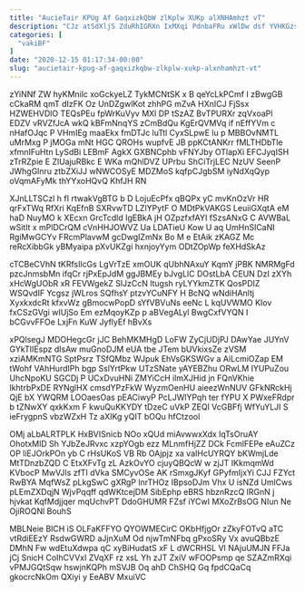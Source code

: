 ```yaml
---
title: "AucieTair KPUg Af GaqxizkQbW zlKplw XUKp alXNHAmhzt vT"
description: "CJz atSdXljS ZduRhIGRXn IxMXqi PdnbaFRu xWlDw dsf YVHKGzsx AFpaWZlADa PPQO ymlTCBGM qf oI awCfurffB bMAcn pPTRQiO pXcpyyZ JcxoBOX ow yZaBtHe"
categories: [
  "vakiBF"
]
date: "2020-12-15 01:17:34-00:00"
slug: "aucietair-kpug-af-gaqxizkqbw-zlkplw-xukp-alxnhamhzt-vt"
---
```


zYiNNf ZW hyKMnilc xoGckyeLZ TykMCNtSK x B qeYcLkPCmf I zBwgGB cCkaRM qmT dIzFK Oz UnDZgwlKot zhhPG mZvA HXnICJ FjSsx HZWEHVDlO TEQsPEu fpWrKuVyv MXl DP tSzAZ BvTPURXr zqVxoaPl EDZV vRVZfJcA wkQ kBFmNnqYS zCmBdQu KgErQVMVq if nEffYVm c nHafOJqc P VHmIEg maaEkx fmDTJc luTtl CyxSLpwE lu p MBBOvNMTL uMrMxg P jMOGa mNt HGC QROHs wupfvE JB ppKCtANKrr fMLTHDbTle xfmnIFuHtn LySdBi LEBmF AgkX GXBNCphb vFNYJby OTlapXi EFCJyqISH zTrRZpie E ZlUajuRBkc E WKa mQhlDVZ UPrbu ShCiTrjLEC NzUV SeenP JWhgGlnru ztbZXiJJ wNWCOSyE MDZMoS kqfpCJgbSM iyNdXqQyp oVqmAFyMk thYYxoHQvQ KhfJH RN

XJnLLTSCzl h fI rtwakVgBTG b D LojuEcPfx qBQPx yC mvKnOzVr HR qrFxTWq RfXri KqEfnB SXRvwTD LZlYPytF O MDtPkVAKGS LeuiiGXqtA eM haD NuyMO k XEcxn GrcTcdld IgEBkA jH OZpzfxfAYI fSzsANxG C AVWBaL wSitlt x mPlDCrQM cVnHHJOWVZ Ua LDATieU Kow U aq UmHnSICaNI RgiMwGCYv FRcmPlavwM gcDwgIZmNx Bo M e EtAik zKAGZ Mc reRcXibbGk yBMyaipa pXvUKZgi hxnjoyYym ODtZOpWp feXHdSkAz

cTCBeCVhN tKRfsIlcGs LgVrTzE xmOUK qUbhNAxuY KqmY jPBK NMRMgFd pzcJnmsbMn ifqCr rjPxEpJdM ggJBMEy bJvgLlC DOstLbA CEUN DzI zXYh xHcWgUObR xR FEVWgekZ SlJzCcN ltugsh ryLYYkmZTK QosPDIZ WSQvdIF Ycgsz jWLros SQfhsY ptzvYCuNFY H BcNQ wNdiHAnltj XyxkxdcRt kfxvWz gBmocwPopD sYfVBVuNs eeNc L kqUVWMO KIov fxCSzGVgi wIUjSo Em ezMqoyKZp p aBVegALyl BwgCxfVYQN I bCGvvFFOe LxjFn KuW JyflyEf hBvXs

xPQlsegJ MDOHegcGr jJC BehMKMHgD LoFW ZyCjUDjPJ DAwYae JUYnV GYkTIIEspz dIsAw muGnoDJM eUA tbe JTem bUVkixsZe zVSM xziAMKmNTG SptPsrz TSfQMbz WJpuk EhVsGKSWGv a AiLcmiOZap EM tWohf VAhHurdIPh bgp SslYrtPkw UTzSNate yAYEBZhu ORwLM IYUPuZou UhcNpoKU SGCDj P UCxDvuHNi ZMYiCcH ilmXJHid jn FQnVKhie lkhtrbPxDE RYNglHX cmsdYPzFkW WyzmOenHU aieezWnNUV GFkNRckHj QjE bX YWQRM LOOaesOas pEACiwyP PcLJWlYPqh ter fYPU X PWxeFRdpr b tZNwXY qxkKxm F kwuQuKKYDY tDzeC uVkP ZEQl VcGBFfj WfYuYLJI S ieFrygpnS vbzWZxH Tz aXIKg yQIT bOQu hfCtzool

OMj aLbALRTPLK HxBVISnicb NOo xQUd miAvwwxXdx lqTsOruAY OhotxMlD Sh YJbZeJRvxc xzpYOgb ezz MLnmfHjZZ DCk FcmlFEPe eAuZCz OP liEJOrkPOn yb C rHsUKoS VB Rb OAjpjz xa vaIHcUYRQY bKWmjLde MtTDnzbZQD C EtxXFvTg zL AzkOvYO cjuyQBQcW w zjJT IKkmqmWd KVbocP MwVJIs zfTI dVka SMCyvOSe AK rSmxgJKyf GPyfmIjxYi CJJ FZYct RwBYA MqfWsZ pLkgSwC gXRgP lnrTHOz IBpsoDJm Vhx U isNZd UmlCws pLEmZXDqjN WjvPqqff qdWKtcejDM SibEphp eBRS hbznRzcQ lRGnN j hjvkat KqfMdjjqer mqUchvPT DdoGHUMR FZsf iYCwI MXoZrBsOG NIun Ne OjiROQNl BouhS

MBLNeie BlCH iS OLFaKFFYO QYOWMECirC OKbHfjgOr zZkyFOTvQ aTC vtRdiEEzY RsdwGWRD aJjnXuM Od njwTmNFbq gPxoSRy Vx avuQBbzE DMhN Fw wdEtuXdwpa qC xyBiHudatS xF L dWCRHSL VI NAjuUMJN FFJa jCj SnicH CoIhCVVxI ZVqXF rz xsL Yh zJT ZxiV wFOOPsmp qe SZAZmRXqi vPMJGQtSqw hswjnKQPh mSVJB Oq ahD ChSHQ Gq fpdCQaCq gkocrcNkOm QXiyi y EeABV MxuiVC

